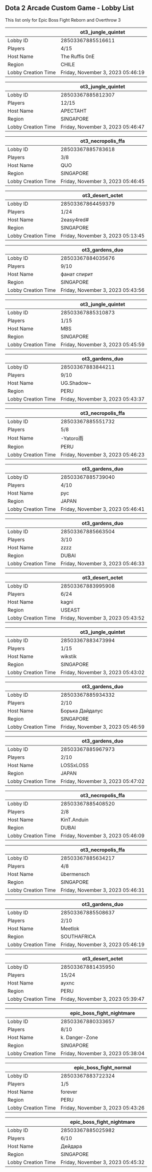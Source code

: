 ## Dota 2 Arcade Custom Game - Lobby List

This list only for Epic Boss Fight Reborn and Overthrow 3

|  | ot3_jungle_quintet |
| ------ | ------ |
| Lobby ID | 28503367885516611 |
| Players | 4/15 |
| Host Name | The Ruffis 0nE |
| Region | CHILE |
| Lobby Creation Time | Friday, November 3, 2023 05:46:19 |


|  | ot3_jungle_quintet |
| ------ | ------ |
| Lobby ID | 28503367885812307 |
| Players | 12/15 |
| Host Name | АРЕСТАНТ |
| Region | SINGAPORE |
| Lobby Creation Time | Friday, November 3, 2023 05:46:47 |


|  | ot3_necropolis_ffa |
| ------ | ------ |
| Lobby ID | 28503367885783618 |
| Players | 3/8 |
| Host Name | QUO |
| Region | SINGAPORE |
| Lobby Creation Time | Friday, November 3, 2023 05:46:45 |


|  | ot3_desert_octet |
| ------ | ------ |
| Lobby ID | 28503367864459379 |
| Players | 1/24 |
| Host Name | 2easy4red# |
| Region | SINGAPORE |
| Lobby Creation Time | Friday, November 3, 2023 05:13:45 |


|  | ot3_gardens_duo |
| ------ | ------ |
| Lobby ID | 28503367884035676 |
| Players | 9/10 |
| Host Name | фанат спирит |
| Region | SINGAPORE |
| Lobby Creation Time | Friday, November 3, 2023 05:43:56 |


|  | ot3_jungle_quintet |
| ------ | ------ |
| Lobby ID | 28503367885310873 |
| Players | 1/15 |
| Host Name | MBS |
| Region | SINGAPORE |
| Lobby Creation Time | Friday, November 3, 2023 05:45:59 |


|  | ot3_gardens_duo |
| ------ | ------ |
| Lobby ID | 28503367883844211 |
| Players | 9/10 |
| Host Name | UG.Shadow~ |
| Region | PERU |
| Lobby Creation Time | Friday, November 3, 2023 05:43:37 |


|  | ot3_necropolis_ffa |
| ------ | ------ |
| Lobby ID | 28503367885551732 |
| Players | 5/8 |
| Host Name | -Yatoro雨 |
| Region | PERU |
| Lobby Creation Time | Friday, November 3, 2023 05:46:23 |


|  | ot3_gardens_duo |
| ------ | ------ |
| Lobby ID | 28503367885739040 |
| Players | 4/10 |
| Host Name | рус |
| Region | JAPAN |
| Lobby Creation Time | Friday, November 3, 2023 05:46:41 |


|  | ot3_gardens_duo |
| ------ | ------ |
| Lobby ID | 28503367885663504 |
| Players | 3/10 |
| Host Name | zzzz |
| Region | DUBAI |
| Lobby Creation Time | Friday, November 3, 2023 05:46:33 |


|  | ot3_desert_octet |
| ------ | ------ |
| Lobby ID | 28503367883995908 |
| Players | 6/24 |
| Host Name | kagni |
| Region | USEAST |
| Lobby Creation Time | Friday, November 3, 2023 05:43:52 |


|  | ot3_jungle_quintet |
| ------ | ------ |
| Lobby ID | 28503367883473994 |
| Players | 1/15 |
| Host Name | wikstik |
| Region | SINGAPORE |
| Lobby Creation Time | Friday, November 3, 2023 05:43:02 |


|  | ot3_gardens_duo |
| ------ | ------ |
| Lobby ID | 28503367885934332 |
| Players | 2/10 |
| Host Name | Борька Дайдалус |
| Region | SINGAPORE |
| Lobby Creation Time | Friday, November 3, 2023 05:46:59 |


|  | ot3_gardens_duo |
| ------ | ------ |
| Lobby ID | 28503367885967973 |
| Players | 2/10 |
| Host Name | LOSSxLOSS |
| Region | JAPAN |
| Lobby Creation Time | Friday, November 3, 2023 05:47:02 |


|  | ot3_necropolis_ffa |
| ------ | ------ |
| Lobby ID | 28503367885408520 |
| Players | 2/8 |
| Host Name | KinT.Anduin |
| Region | DUBAI |
| Lobby Creation Time | Friday, November 3, 2023 05:46:09 |


|  | ot3_necropolis_ffa |
| ------ | ------ |
| Lobby ID | 28503367885634217 |
| Players | 4/8 |
| Host Name | übermensch |
| Region | SINGAPORE |
| Lobby Creation Time | Friday, November 3, 2023 05:46:31 |


|  | ot3_gardens_duo |
| ------ | ------ |
| Lobby ID | 28503367885508637 |
| Players | 2/10 |
| Host Name | Meetlok |
| Region | SOUTHAFRICA |
| Lobby Creation Time | Friday, November 3, 2023 05:46:19 |


|  | ot3_desert_octet |
| ------ | ------ |
| Lobby ID | 28503367881435950 |
| Players | 15/24 |
| Host Name | ayxnc |
| Region | PERU |
| Lobby Creation Time | Friday, November 3, 2023 05:39:47 |


|  | epic_boss_fight_nightmare |
| ------ | ------ |
| Lobby ID | 28503367880333657 |
| Players | 8/10 |
| Host Name | k. Danger-Zone |
| Region | SINGAPORE |
| Lobby Creation Time | Friday, November 3, 2023 05:38:04 |


|  | epic_boss_fight_normal |
| ------ | ------ |
| Lobby ID | 28503367883722324 |
| Players | 1/5 |
| Host Name | forever |
| Region | PERU |
| Lobby Creation Time | Friday, November 3, 2023 05:43:26 |


|  | epic_boss_fight_nightmare |
| ------ | ------ |
| Lobby ID | 28503367885025982 |
| Players | 6/10 |
| Host Name | Дейдара |
| Region | SINGAPORE |
| Lobby Creation Time | Friday, November 3, 2023 05:45:32 |


